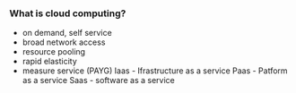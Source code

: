 ### What is cloud computing?
- on demand, self service
- broad network access
- resource pooling
- rapid elasticity
- measure service (PAYG)
Iaas - Ifrastructure as a service
Paas - Patform as a service
Saas - software as a service


<!--stackedit_data:
eyJoaXN0b3J5IjpbLTE2OTY0MTk3OCw4MTU4ODE1OTksNDM1Mj
E3Mzk1XX0=
-->